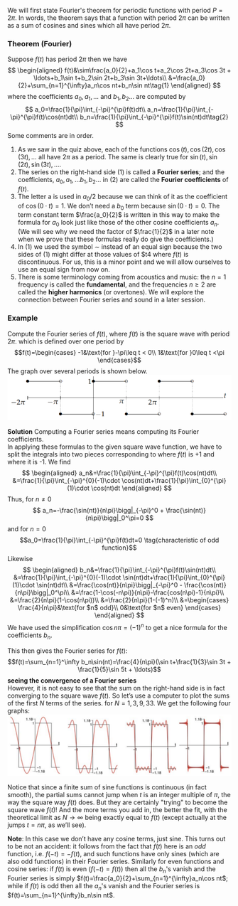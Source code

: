 We will first state Fourier's theorem for periodic functions with period $P = 2\pi$. In words, the theorem says that a function with period $2\pi$ can be written as a sum of cosines and sines which all have period $2\pi$.

### Theorem (Fourier)
Suppose $f(t)$ has period $2\pi$ then we have
$$
\begin{aligned}
f(t)&\sim\frac{a_0}{2}+a_1\cos t+a_2\cos 2t+a_3\cos 3t + \ldots+b_1\sin t+b_2\sin 2t+b_3\sin 3t+\ldots\\
&=\frac{a_0}{2}+\sum_{n=1}^{\infty}a_n\cos nt+b_n\sin nt\tag{1}
\end{aligned}
$$
where the coefficients $a_0, a_1, \ldots$ and $b_1, b_2 \ldots$ are computed by
$$
a_0=\frac{1}{\pi}\int_{-\pi}^{\pi}f(t)dt\\
a_n=\frac{1}{\pi}\int_{-\pi}^{\pi}f(t)\cos(nt)dt\\
b_n=\frac{1}{\pi}\int_{-\pi}^{\pi}f(t)\sin(nt)dt\tag{2}
$$
Some comments are in order.  
1. As we saw in the quiz above, each of the functions $\cos(t), \cos(2t), \cos(3t), \ldots$ all have $2\pi$ as a period. The same is clearly true for $\sin(t), \sin(2t), \sin(3t), \ldots$.
2. The series on the right-hand side $(1)$ is called a **Fourier series**; and the coefficients, $a_0, a_1, \ldots b_1, b_2 \ldots$ in $(2)$ are called the **Fourier coefficients** of $f(t)$.
3. The letter a is used in $a_0/2$ because we can think of it as the coefficient of $\cos(0\cdot t) = 1$. We don’t need a $b_0$ term because $\sin(0\cdot t) = 0$. The term constant term $\frac{a_0}{2}$ is written in this way to make the formula for $a_0$ look just like those of the other cosine coefficients $a_n$. (We will see why we need the factor of $\frac{1}{2}$ in a later note when we prove that these formulas really do give the coefficients.)
4. In $(1)$ we used the symbol $\sim$ instead of an equal sign because the two sides of $(1)$ might differ at those values of $t4 where $f(t)$ is discontinuous. For us, this is a minor point and we will allow ourselves to use an equal sign from now on.
5. There is some terminology coming from acoustics and music: the $n = 1$ frequency is called the **fundamental**, and the frequencies $n \geq 2$ are called the **higher harmonics** (or overtones). We will explore the connection between Fourier series and sound in a later session.

### Example
Compute the Fourier series of $f(t)$, where $f(t)$ is the square wave with period $2\pi$. which is defined over one period by
$$f(t)=\begin{cases}
-1&\text{for }-\pi\leq t < 0\\
1&\text{for }0\leq t <\pi
\end{cases}$$
The graph over several periods is shown below.  
![](pic220301.png)

**Solution** Computing a Fourier series means computing its Fourier coefficients.  
In applying these formulas to the given square wave function, we have to split the integrals into two pieces corresponding to where $f(t)$ is +1 and where it is -1. We find  
$$
\begin{aligned}
a_n&=\frac{1}{\pi}\int_{-\pi}^{\pi}f(t)\cos(nt)dt\\
&=\frac{1}{\pi}\int_{-\pi}^{0}(-1)\cdot \cos(nt)dt+\frac{1}{\pi}\int_{0}^{\pi}(1)\cdot \cos(nt)dt
\end{aligned}
$$
Thus, for $n\neq0$  
$$
a_n=-\frac{\sin(nt)}{n\pi}\bigg|_{-\pi}^0 + \frac{\sin(nt)}{n\pi}\bigg|_0^\pi=0
$$
and for $n=0$  
$$a_0=\frac{1}{\pi}\int_{-\pi}^{\pi}f(t)dt=0 \tag{characteristic of odd function}$$
Likewise
$$
\begin{aligned}
b_n&=\frac{1}{\pi}\int_{-\pi}^{\pi}f(t)\sin(nt)dt\\
&=\frac{1}{\pi}\int_{-\pi}^{0}(-1)\cdot \sin(nt)dt+\frac{1}{\pi}\int_{0}^{\pi}(1)\cdot \sin(nt)dt\\
&=\frac{\cos(nt)}{n\pi}\bigg|_{-\pi}^0 - \frac{\cos(nt)}{n\pi}\bigg|_0^\pi\\
&=\frac{1-\cos(-n\pi)}{n\pi}-\frac{cos(n\pi)-1}{n\pi}\\
&=\frac{2}{n\pi}(1-\cos(n\pi))\\
&=\frac{2}{n\pi}(1-(-1)^n)\\
&=\begin{cases}
\frac{4}{n\pi}&\text{for $n$ odd}\\
0&\text{for $n$ even}
\end{cases}
\end{aligned}
$$
We have used the simplification $\cos n\pi = (-1)^n$ to get a nice formula for the coefficients $b_n$.

This then gives the Fourier series for $f(t)$:
$$f(t)=\sum_{n=1}^\infty b_n\sin(nt)=\frac{4}{n\pi}(\sin t+\frac{1}{3}\sin 3t + \frac{1}{5}\sin 5t + \ldots)$$
**seeing the convergence of a Fourier series**  
However, it is not easy to see that the sum on the right-hand side is in fact converging to the square wave $f(t)$. So let’s use a computer to plot the sums of the first $N$ terms of the series. for $N = 1, 3, 9, 33$. We get the following four graphs:  
![](pic220302.png)

Notice that since a finite sum of sine functions is continuous (in fact smooth), the partial sums cannot jump when $t$ is an integer multiple of $\pi$, the way the square way $f(t)$ does. But they are certainly "trying" to become the square wave $f(t)$! And the more terms you add in, the better the fit, with the theoretical limit as $N \rightarrow \infty$ being exactly equal to $f(t)$ (except
actually at the jumps $t = n\pi$, as we’ll see).

**Note**: In this case we don’t have any cosine terms, just sine. This turns out to be not an accident: it follows from the fact that $f(t)$ here is an *odd* function, i.e. $f(-t) = -f(t)$, and such functions have only sines (which are also odd functions) in their Fourier series. Similarly for even functions and cosine series: if $f(t)$ is even ($f(-t) = f(t)$) then all the $b_n$'s vanish and the Fourier series is simply $f(t)=\frac{a_0}{2}+\sum_{n=1}^{\infty}a_n\cos nt$; while if $f(t)$ is odd then all the $a_n$'s vanish and the Fourier series is $f(t)=\sum_{n=1}^{\infty}b_n\sin nt$.
